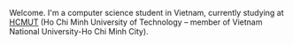 Welcome. I'm a computer science student in Vietnam, currently studying at [HCMUT]([https://hcmut.edu.vn/tong-quan?lang=en]) (Ho Chi Minh University of Technology – member of Vietnam National University-Ho Chi Minh City).

